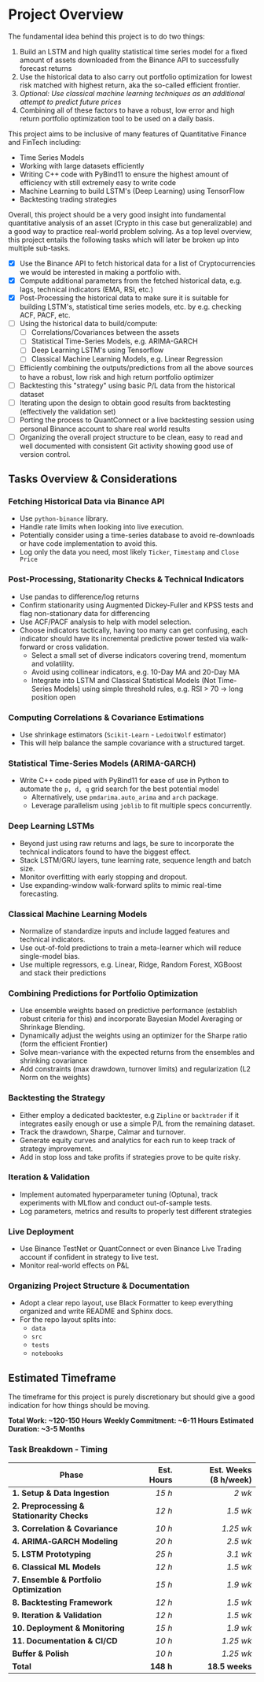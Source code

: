 # Project Overview 

The fundamental idea behind this project is to do two things:
1) Build an LSTM and high quality statistical time series model for a fixed amount of assets downloaded from the Binance API to successfully forecast returns 
2) Use the historical data to also carry out portfolio optimization for lowest risk matched with highest return, aka the so-called efficient frontier.
3) *Optional: Use classical machine learning techniques as an additional attempt to predict future prices*
4) Combining all of these factors to have a robust, low error and high return portfolio optimization tool to be used on a daily basis. 

This project aims to be inclusive of many features of Quantitative Finance and FinTech including:
- Time Series Models 
- Working with large datasets efficiently 
- Writing C++ code with PyBind11 to ensure the highest amount of efficiency with still extremely easy to write code 
- Machine Learning to build LSTM's (Deep Learning) using TensorFlow 
- Backtesting trading strategies     

Overall, this project should be a very good insight into fundamental quantitative analysis of an asset (Crypto in this case but generalizable) and a good way to practice real-world problem solving. As a top level overview, this project entails the following tasks which will later be broken up into multiple sub-tasks.

- [x] Use the Binance API to fetch historical data for a list of Cryptocurrencies we would be interested in making a portfolio with. 
- [x] Compute additional parameters from the fetched historical data, e.g. lags, technical indicators (EMA, RSI, etc.)
- [x] Post-Processing the historical data to make sure it is suitable for building LSTM's, statistical time series models, etc. by e.g. checking ACF, PACF, etc. 
- [ ] Using the historical data to build/compute:
	- [ ] Correlations/Covariances between the assets
	- [ ] Statistical Time-Series Models, e.g. ARIMA-GARCH 
	- [ ] Deep Learning LSTM's using Tensorflow 
	- [ ] Classical Machine Learning Models, e.g. Linear Regression 
- [ ] Efficiently combining the outputs/predictions from all the above sources to have a robust, low risk and high return portfolio optimizer
- [ ] Backtesting this "strategy" using basic P/L data from the historical dataset 
- [ ] Iterating upon the design to obtain good results from backtesting (effectively the validation set)
- [ ] Porting the process to QuantConnect or a live backtesting session using personal Binance account to share real world results 
- [ ] Organizing the overall project structure to be clean, easy to read and well documented with consistent Git activity showing good use of version control. 

## Tasks Overview & Considerations 
### Fetching Historical Data via Binance API 
- Use `python-binance` library. 
- Handle rate limits when looking into live execution. 
- Potentially consider using a time-series database to avoid re-downloads or have code implementation to avoid this. 
- Log only the data you need, most likely `Ticker`, `Timestamp` and `Close Price` 

### Post-Processing, Stationarity Checks & Technical Indicators 
- Use pandas to difference/log returns 
- Confirm stationarity using Augmented Dickey-Fuller and KPSS tests and flag non-stationary data for differencing 
- Use ACF/PACF analysis to help with model selection. 
- Choose indicators tactically, having too many can get confusing, each indicator should have its incremental predictive power tested via walk-forward or cross validation. 
	- Select a small set of diverse indicators covering trend, momentum and volatility. 
	- Avoid using collinear indicators, e.g. 10-Day MA and 20-Day MA 
	- Integrate into LSTM and Classical Statistical Models (Not Time-Series Models) using simple threshold rules, e.g. RSI > 70 -> long position open 
### Computing Correlations & Covariance Estimations 
- Use shrinkage estimators (`Scikit-Learn` - `LedoitWolf` estimator)
- This will help balance the sample covariance with a structured target. 
### Statistical Time-Series Models (ARIMA-GARCH)
- Write C++ code piped with PyBind11 for ease of use in Python to automate the `p, d, q` grid search for the best potential model 
	- Alternatively, use `pmdarima.auto_arima` and `arch` package. 
	- Leverage parallelism using `joblib` to fit multiple specs concurrently. 
### Deep Learning LSTMs 
- Beyond just using raw returns and lags, be sure to incorporate the technical indicators found to have the biggest effect. 
- Stack LSTM/GRU layers, tune learning rate, sequence length and batch size. 
- Monitor overfitting with early stopping and dropout. 
- Use expanding-window walk-forward splits to mimic real-time forecasting.  
### Classical Machine Learning Models 
- Normalize of standardize inputs and include lagged features and technical indicators. 
- Use out-of-fold predictions to train a meta-learner which will reduce single-model bias. 
- Use multiple regressors, e.g. Linear, Ridge, Random Forest, XGBoost and stack their predictions 
### Combining Predictions for Portfolio Optimization 
- Use ensemble weights based on predictive performance (establish robust criteria for this) and incorporate Bayesian Model Averaging or Shrinkage Blending. 
- Dynamically adjust the weights using an optimizer for the Sharpe ratio (form the efficient Frontier)
- Solve mean-variance with the expected returns from the ensembles and shrinking covariance 
- Add constraints (max drawdown, turnover limits) and regularization (L2 Norm on the weights)
### Backtesting the Strategy 
- Either employ a dedicated backtester, e.g `Zipline` or `backtrader` if it integrates easily enough or use a simple P/L from the remaining dataset. 
- Track the drawdown, Sharpe, Calmar and turnover. 
- Generate equity curves and analytics for each run to keep track of strategy improvement. 
- Add in stop loss and take profits if strategies prove to be quite risky. 
### Iteration & Validation 
- Implement automated hyperparameter tuning (Optuna), track experiments with MLflow and conduct out-of-sample tests. 
- Log parameters, metrics and results to properly test different strategies 
### Live Deployment 
- Use Binance TestNet or QuantConnect or even Binance Live Trading account if confident in strategy to live test. 
- Monitor real-world effects on P&L 
### Organizing Project Structure & Documentation 
- Adopt a clear repo layout, use Black Formatter to keep everything organized and write README and Sphinx docs. 
- For the repo layout splits into:
	- `data`
	- `src`
	- `tests`
	- `notebooks`
## Estimated Timeframe
The timeframe for this project is purely discretionary but should give a good indication for how things should be moving. 

**Total Work: ~120-150 Hours**
**Weekly Commitment: ~6-11 Hours**
**Estimated Duration: ~3-5 Months**

### Task Breakdown - Timing 
| Phase                                      | Est. Hours | Est. Weeks (8 h/week) |
| ------------------------------------------ | ---------: | --------------------: |
| **1. Setup & Data Ingestion**              |       *15 h* |                  *2 wk* |
| **2. Preprocessing & Stationarity Checks** |       *12 h* |                *1.5 wk* |
| **3. Correlation & Covariance**            |       *10 h* |               *1.25 wk* |
| **4. ARIMA‑GARCH Modeling**                |       *20 h* |                *2.5 wk* |
| **5. LSTM Prototyping**                    |       *25 h* |                *3.1 wk* |
| **6. Classical ML Models**                 |       *12 h* |                *1.5 wk* |
| **7. Ensemble & Portfolio Optimization**   |       *15 h* |                *1.9 wk* |
| **8. Backtesting Framework**               |       *12 h* |                *1.5 wk* |
| **9. Iteration & Validation**              |       *12 h* |                *1.5 wk* |
| **10. Deployment & Monitoring**            |       *15 h* |                *1.9 wk* |
| **11. Documentation & CI/CD**              |       *10 h* |               *1.25 wk* |
| **Buffer & Polish**                        |       *10 h* |               *1.25 wk* |
| **Total**                                  |  **148 h** |        **18.5 weeks** |


